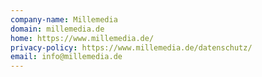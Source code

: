 ```yaml
---
company-name: Millemedia
domain: millemedia.de
home: https://www.millemedia.de/
privacy-policy: https://www.millemedia.de/datenschutz/
email: info@millemedia.de
---
```




